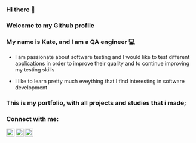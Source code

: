 ### Hi there 👋

### Welcome to my Github profile

### My name is Kate, and I am a QA engineer 💻


- I am passionate about software testing and I would like to test different applications in order to improve their quality and to continue improving my testing skills

- I like to learn pretty much eveything that I find interesting in software development

### This is my portfolio, with all projects and studies that i made;

### Connect with me:

[<img align="left" alt="VladKalachev | LinkedIn" width="22px" src="https://cdn.jsdelivr.net/npm/simple-icons@v3/icons/linkedin.svg" />][linkedin]
[<img align="left" alt="VladKalachev | VK" width="22px" src="https://cdn.jsdelivr.net/npm/simple-icons@v3/icons/vk.svg" />][vk]
[<img align="left" alt="VladKalachev | TELEGRAM" width="22px" src= https://cdn.jsdelivr.net/npm/simple-icons@3.13.0/icons/telegram.svg />][telegram]


<br />


[youtube]: https://www.youtube.com/channel/UCkvd2R7fmbs1watlJ6wur_w
[linkedin]: https://www.linkedin.com/in/екатерина-коваленко-47588116b
[telegram]: https://t.me/Katrishkaa
[vk]: https://vk.com/id23117449

